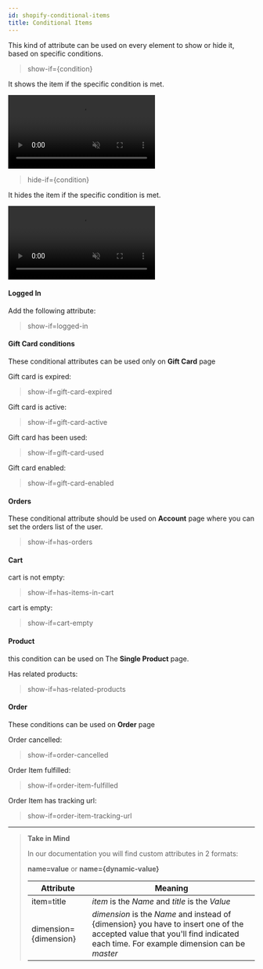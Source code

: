 ```yaml
---
id: shopify-conditional-items
title: Conditional Items
---
```


This kind of attribute can be used on every element to show or hide it, based on specific conditions.

> show-if={condition}

It shows the item if the specific condition is met.
<pre>
<video autoplay muted playsinline="true" loop>
<source src="/assets/conditional-shopify-show-if.webm">
</video>
</pre>

> hide-if={condition}

It hides the item if the specific condition is met.

<video autoplay muted playsinline="true" loop>
<source src="/assets/conditional-shopify-hide-if.webm">
</video>


#### Logged In

Add the following attribute:

> show-if=logged-in


#### Gift Card conditions

These conditional attributes can be used only on **Gift Card** page 

Gift card is expired:

> show-if=gift-card-expired

Gift card is active:

> show-if=gift-card-active

Gift card has been used:

> show-if=gift-card-used

Gift card enabled:

> show-if=gift-card-enabled


#### Orders 

These conditional attribute should be used on **Account** page where you can set the orders list of the user.

> show-if=has-orders


#### Cart

cart is not empty:

> show-if=has-items-in-cart

cart is empty:

> show-if=cart-empty


#### Product

this condition can be used on The **Single Product** page.

Has related products:

> show-if=has-related-products


#### Order

These conditions can be used on **Order** page 

Order cancelled:

> show-if=order-cancelled

Order Item fulfilled:

> show-if=order-item-fulfilled

Order Item has tracking url:

> show-if=order-item-tracking-url



---------
> **Take in Mind**
>
> In our documentation you will find custom attributes in 2 formats:
>
> **name=value** or **name={dynamic-value}**
>
>
> **Attribute**             | **Meaning** | 
> -------------             | --------------- |
> | item=title              | *item* is the *Name* and *title* is the *Value* |
> | dimension={dimension}   | *dimension* is the *Name* and instead of {dimension} you have to insert one of the accepted value that you'll find indicated each time. For example dimension can be *master*|